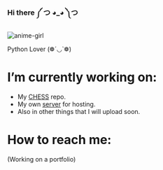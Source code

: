 ### Hi there ༼ つ ◕_◕ ༽つ
![anime-girl](https://user-images.githubusercontent.com/82680610/176461717-5f20a9a5-ed4f-43dc-88f9-c8a2b696db6b.gif)

Python Lover (❁´◡`❁)

# I’m currently working on:
* My [CHESS](https://github.com/YoungKippur/CHESS) repo.
* My own [server](https://github.com/YoungKippur/Server-API) for hosting.
* Also in other things that I will upload soon.
# How to reach me: 
(Working on a portfolio) 
